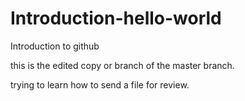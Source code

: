 # Introduction-hello-world
Introduction to github

this is the edited copy or branch of the master branch.

trying to learn how to send a file for review.
